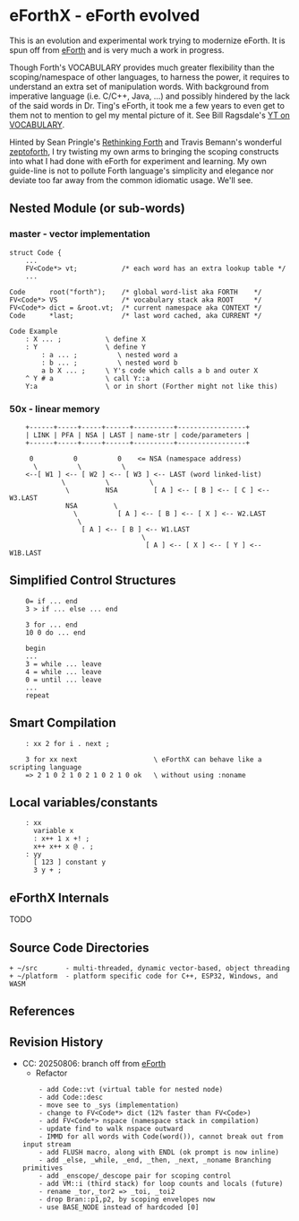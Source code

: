 # eForthX - eForth evolved

This is an evolution and experimental work trying to modernize eForth. It is spun off from [eForth](https://github.com/chochain/eforth) and is very much a work in progress.

Though Forth's VOCABULARY provides much greater flexibility than the scoping/namespace of other languages, to harness the power, it requires to understand an extra set of manipulation words. With background from imperative language (i.e. C/C++, Java, ...) and possibly hindered by the lack of the said words in Dr. Ting's eForth, it took me a few years to even get to them not to mention to gel my mental picture of it. See Bill Ragsdale's [YT on VOCABULARY](https://www.youtube.com/watch?v=wjppiefvc_U).

Hinted by Sean Pringle's [Rethinking Forth](https://github.com/seanpringle/reforth) and Travis Bemann's wonderful [zeptoforth](https://github.com/tabemann/zeptoforth), I try twisting my own arms to bringing the scoping constructs into what I had done with eForth for experiment and learning. My own guide-line is not to pollute Forth language's simplicity and elegance nor deviate too far away from the common idiomatic usage. We'll see.

## Nested Module (or sub-words)
### master - vector implementation
```
struct Code {
    ...
    FV<Code*> vt;           /* each word has an extra lookup table */
    ...

Code      root("forth");    /* global word-list aka FORTH    */
FV<Code*> VS                /* vocabulary stack aka ROOT     */
FV<Code*> dict = &root.vt;  /* current namespace aka CONTEXT */
Code      *last;            /* last word cached, aka CURRENT */ 

Code Example
    : X ... ;           \ define X
    : Y                 \ define Y
        : a ... ;          \ nested word a
        : b ... ;          \ nested word b
        a b X ... ;     \ Y's code which calls a b and outer X
    ^ Y # a             \ call Y::a
    Y:a                 \ or in short (Forther might not like this)
```

### 50x - linear memory
```
    +------+-----+-----+------+----------+-----------------+
    | LINK | PFA | NSA | LAST | name-str | code/parameters |
    +------+-----+-----+------+----------+-----------------+

     0          0          0    <= NSA (namespace address)
      \          \          \
    <--[ W1 ] <-- [ W2 ] <-- [ W3 ] <-- LAST (word linked-list)
             \          \          \
              \         NSA         [ A ] <-- [ B ] <-- [ C ] <-- W3.LAST
              NSA         \
                \          [ A ] <-- [ B ] <-- [ X ] <-- W2.LAST
                 \
                  [ A ] <-- [ B ] <-- W1.LAST
                                 \
                                  [ A ] <-- [ X ] <-- [ Y ] <-- W1B.LAST
```

## Simplified Control Structures
```
    0= if ... end
    3 > if ... else ... end
    
    3 for ... end
    10 0 do ... end
    
    begin
    ...
    3 = while ... leave
    4 = while ... leave
    0 = until ... leave
    ...
    repeat
```   
## Smart Compilation
```
    : xx 2 for i . next ;
    
    3 for xx next                   \ eForthX can behave like a scripting language
    => 2 1 0 2 1 0 2 1 0 2 1 0 ok   \ without using :noname
```

## Local variables/constants
```
    : xx
      variable x
      : x++ 1 x +! ;
      x++ x++ x @ . ;
    : yy
      [ 123 ] constant y
      3 y + ;
```      
   
## eForthX Internals
   TODO
   
## Source Code Directories

    + ~/src       - multi-threaded, dynamic vector-based, object threading
    + ~/platform  - platform specific code for C++, ESP32, Windows, and WASM

## References

## Revision History

* CC: 20250806: branch off from [eForth](https://github.com/chochain/eforth)
    + Refactor
    ```
        - add Code::vt (virtual table for nested node)
        - add Code::desc
        - move see to _sys (implementation)
        - change to FV<Code*> dict (12% faster than FV<Code>)
        - add FV<Code*> nspace (namespace stack in compilation)
        - update find to walk nspace outward
        - IMMD for all words with Code(word()), cannot break out from input stream
        - add FLUSH macro, along with ENDL (ok prompt is now inline)
        - add _else, _while, _end, _then, _next, _noname Branching primitives
        - add _enscope/_descope pair for scoping control
        - add VM::i (third stack) for loop counts and locals (future)
        - rename _tor,_tor2 => _toi, _toi2
        - drop Bran::p1,p2, by scoping envelopes now
        - use BASE_NODE instead of hardcoded [0]
    ```
